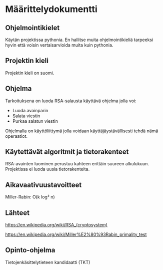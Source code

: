 # Määrittelydokumentti

## Ohjelmointikielet

Käytän projektissa pythonia. En hallitse muita ohjelmointikieliä tarpeeksi hyvin että voisin vertaisarvioida muita kuin pythonia.

## Projektin kieli

Projektin kieli on suomi.

## Ohjelma

Tarkoituksena on luoda RSA-salausta käyttävä ohjelma jolla voi:

- Luoda avainparin
- Salata viestin
- Purkaa salatun viestin

Ohjelmalla on käyttöliittymä jolla voidaan käyttäjäystävällisesti tehdä nämä operaatiot.

## Käytettävät algoritmit ja tietorakenteet

RSA-avainten luominen perustuu kahteen erittäin suureen alkulukuun. Projektissa ei luoda uusia tietorakenteita.

## Aikavaativuustavoitteet

Miller-Rabin: O(k log³ n)

## Lähteet

https://en.wikipedia.org/wiki/RSA_(cryptosystem)

https://en.wikipedia.org/wiki/Miller%E2%80%93Rabin_primality_test

## Opinto-ohjelma

Tietojenkäsittelytieteen kandidaatti (TKT)
